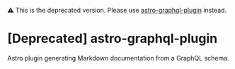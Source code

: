 ⚠️ This is the deprecated version. Please use [astro-graphql-plugin](https://github.com/interledger/astro-graphql-plugin) instead.

# [Deprecated] astro-graphql-plugin

Astro plugin generating Markdown documentation from a GraphQL schema.
